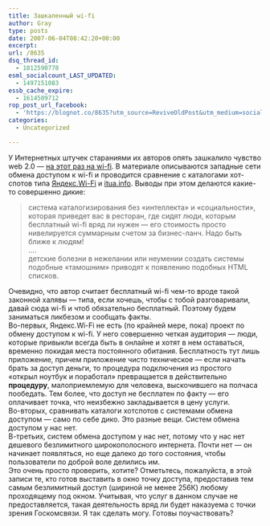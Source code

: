 ```yaml
---
title: Зашкаленный wi-fi
author: Gray
type: posts
date: 2007-06-04T08:42:20+00:00
excerpt:
url: /8635
dsq_thread_id:
  - 1812590778
esml_socialcount_LAST_UPDATED:
  - 1497151083
essb_cache_expire:
  - 1614509712
rop_post_url_facebook:
  - 'https://blognot.co/8635?utm_source=ReviveOldPost&utm_medium=social&utm_campaign=ReviveOldPost'
categories:
  - Uncategorized

---
```








У Интернетных штучек стараниями их авторов опять зашкалило чувство web 2.0 &#8212; <a href="http://internetno.net/2007/06/04/wifi-tools/" target="_blank">на этот раз на wi-fi</a>. В материале описываются западные сети обмена доступом к wi-fi и проводится сравнение с каталогами хот-спотов типа <a href="http://wifi.yandex.ru/" target="_blank">Яндекс.Wi-Fi</a> и <a href="http://itua.info/ru/wifi/" target="_blank">itua.info</a>. Выводы при этом делаются какие-то совершенно дикие:

> система каталогизирования без «интеллекта» и «социальности», которая приведет вас в ресторан, где сидят люди, которым бесплатный wi-fi вряд ли нужен — его стоимость просто нивелируется суммарным счетом за бизнес-ланч. Надо быть ближе к людям!  
> &#8230;.  
> детские болезни в нежелании или неумении создать системы подобные «тамошним» приводят к появлению подобных HTML списков.

Очевидно, что автор считает бесплатный wi-fi чем-то вроде такой законной халявы &#8212; типа, если хочешь, чтобы с тобой разговаривали, давай сюда wi-fi и чтоб обязательно бесплатный. Поэтому будем заниматься ликбезом и сообщать факты.  
Во-первых, Яндекс.Wi-Fi не есть (по крайней мере, пока) проект по обмену доступом к wi-fi. У него совершенно четкая аудитория &#8212; люди, которые привыкли всегда быть в онлайне и хотят в нем оставаться, временно покидая места постоянного обитания. Бесплатность тут лишь приложение, причем приложение чисто техническое &#8212; если начать брать за доступ деньги, то процедура подключения из простого &#171;открыл ноутбук и поработал&#187; превращается в действительно **процедуру**, малоприемлемую для человека, выскочившего на полчаса пообедать. Тем более, что доступ не бесплатен по факту &#8212; его оплачивает точка, что неизбежно закладывается в цену услуги.  
Во-вторых, сравнивать каталоги хотспотов с системами обмена доступом &#8212; само по себе дико. Это разные вещи. Систем обмена доступом у нас нет.  
В-третьих, систем обмена доступом у нас нет, потому что у нас нет дешевого безлимитного широкополосного интернета. Почти нет &#8212; он начинает появляться, но еще далеко до того состояния, чтобы пользователи по доброй воле делились им.  
Это очень просто проверить, хотите? Отметьтесь, пожалуйста, в этой записи те, кто готов выставить в окно точку доступа, предоставив тем самым безлимитный доступ (шириной не менее 256К) любому проходящему под окном. Учитывая, что услуг в данном случае не предоставляется, такая деятельность вряд ли будет наказуема с точки зрения Госкомсвязи. Я так сделать могу. Готовы поучаствовать?